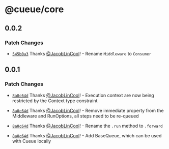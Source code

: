 # @cueue/core

## 0.0.2

### Patch Changes

-   [`545b0a3`](https://github.com/cueue-dev/cueue/commit/545b0a357ee68515d3314f8482f644c7583f7518) Thanks [@JacobLinCool](https://github.com/JacobLinCool)! - Rename `Middleware` to `Consumer`

## 0.0.1

### Patch Changes

-   [`8a0c64d`](https://github.com/cueue-dev/cueue/commit/8a0c64d69d53b2a244ed87fc68e37c6454aef82e) Thanks [@JacobLinCool](https://github.com/JacobLinCool)! - Execution context are now being restricted by the Context type constraint

-   [`8a0c64d`](https://github.com/cueue-dev/cueue/commit/8a0c64d69d53b2a244ed87fc68e37c6454aef82e) Thanks [@JacobLinCool](https://github.com/JacobLinCool)! - Remove immediate property from the Middleware and RunOptions, all steps need to be re-queued

-   [`8a0c64d`](https://github.com/cueue-dev/cueue/commit/8a0c64d69d53b2a244ed87fc68e37c6454aef82e) Thanks [@JacobLinCool](https://github.com/JacobLinCool)! - Rename the `.run` method to `.forward`

-   [`8a0c64d`](https://github.com/cueue-dev/cueue/commit/8a0c64d69d53b2a244ed87fc68e37c6454aef82e) Thanks [@JacobLinCool](https://github.com/JacobLinCool)! - Add BaseQueue, which can be used with Cueue locally
